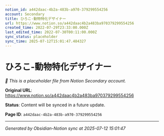 ```yaml
---
notion_id: a442daac-4b2a-483b-a970-379299554256
account: Secondary
title: ひろこ-動物特化デザイナー
url: https://www.notion.so/a442daac4b2a483ba970379299554256
created_time: 2022-07-29T23:33:00.000Z
last_edited_time: 2022-07-30T00:11:00.000Z
sync_status: placeholder
sync_time: 2025-07-12T15:01:47.484327
---
```


# ひろこ-動物特化デザイナー

*🔄 This is a placeholder file from Notion Secondary account.*

**Original URL**: https://www.notion.so/a442daac4b2a483ba970379299554256

**Status**: Content will be synced in a future update.

**Page ID**: `a442daac-4b2a-483b-a970-379299554256`

---

*Generated by Obsidian-Notion sync at 2025-07-12 15:01:47*
